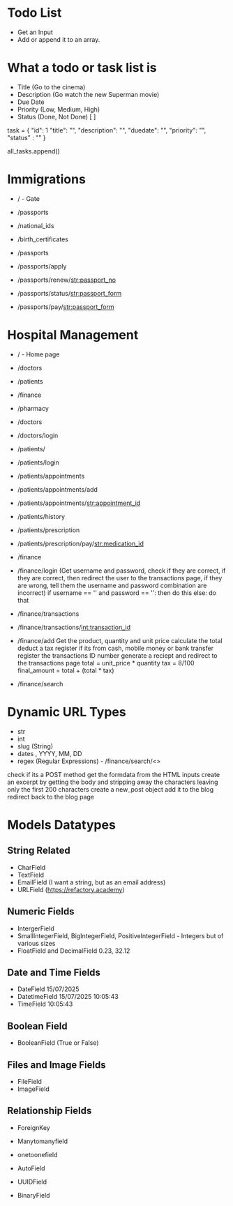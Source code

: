 # Todo List
- Get an Input
- Add or append it to an array.

# What a todo or task list is
- Title (Go to the cinema)
- Description (Go watch the new Superman movie)
- Due Date
- Priority (Low, Medium, High)
- Status (Done, Not Done) [ ]


task = {
    "id": 1
    "title": "",
    "description": "",
    "duedate": "",
    "priority": "",
    "status" : ""
}

all_tasks.append()


# Immigrations

- / - Gate
- /passports
- /national_ids
- /birth_certificates


- /passports
- /passports/apply
- /passports/renew/<str:passport_no>
- /passports/status/<str:passport_form>
- /passports/pay/<str:passport_form>

# Hospital Management
- / - Home page
- /doctors
- /patients
- /finance
- /pharmacy

- /doctors
- /doctors/login

- /patients/
- /patients/login
- /patients/appointments
- /patients/appointments/add
- /patients/appointments/<str:appointment_id>
- /patients/history
- /patients/prescription
- /patients/prescription/pay/<str:medication_id>

- /finance
- /finance/login 
(Get username and password, check if they are correct, if they are correct, then redirect the user to the transactions page, if they are wrong, tell them the username and password combination are incorrect)
if username == '' and password == '':
    then do this
else:
    do that
- /finance/transactions
- /finance/transactions/<int:transaction_id>
- /finance/add
Get the product, quantity and unit price
calculate the total
deduct a tax
register if its from cash, mobile money or bank transfer
register the transactions ID number
generate a reciept and redirect to the transactions page
total = unit_price * quantity
tax = 8/100
final_amount = total + (total * tax)

- /finance/search

# Dynamic URL Types
- str
- int
- slug (String)
- dates , YYYY, MM, DD
- regex (Regular Expressions) - /finance/search/<>


check if its a POST method
get the formdata from the HTML inputs
create an excerpt by getting the body and stripping away the characters leaving only the first 200 characters
create a new_post object
add it to the blog
redirect back to the blog page





# Models Datatypes
## String Related
- CharField
- TextField
- EmailField (I want a string, but as an email address)
- URLField (https://refactory.academy)

## Numeric Fields
- IntergerField 
- SmallIntegerField, BigIntegerField, PositiveIntegerField - Integers but of various sizes
- FloatField and DecimalField 0.23, 32.12

## Date and Time Fields
- DateField 15/07/2025
- DatetimeField 15/07/2025 10:05:43
- TimeField 10:05:43

## Boolean Field
- BooleanField (True or False)

## Files and Image Fields
- FileField
- ImageField

## Relationship Fields
- ForeignKey
- Manytomanyfield
- onetoonefield

- AutoField
- UUIDField
- BinaryField
